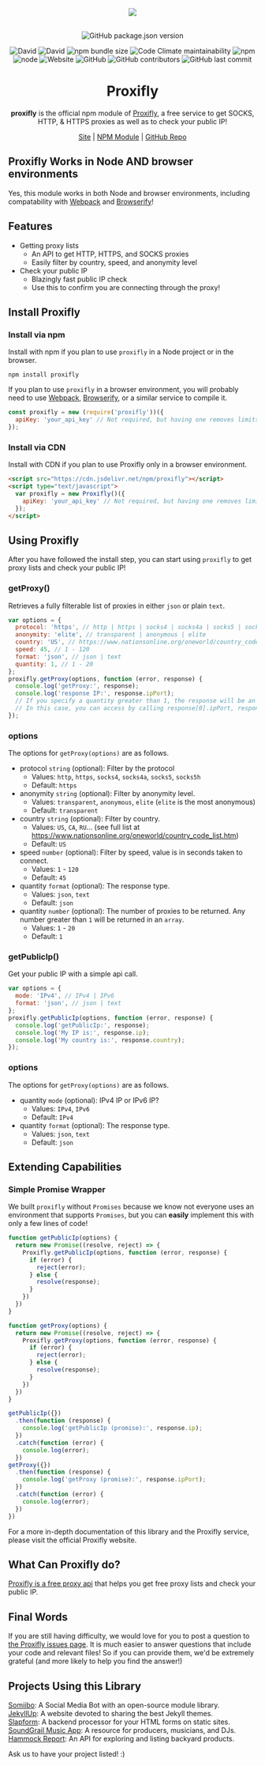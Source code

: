<div align="center">
  <a href="https://cdn.itwcreativeworks.com/assets/proxifly/images/logo/proxifly-brandmark-black-x.svg">
    <img src="https://cdn.itwcreativeworks.com/assets/proxifly/images/logo/proxifly-brandmark-black-x.svg">
  </a>
  <br>
  <br>

![GitHub package.json version](https://img.shields.io/github/package-json/v/proxifly/proxifly.svg)

![David](https://img.shields.io/david/proxifly/proxifly.svg)
![David](https://img.shields.io/david/dev/proxifly/proxifly.svg) <!-- ![GitHub code size in bytes](https://img.shields.io/github/languages/code-size/proxifly/proxifly.svg) -->
![npm bundle size](https://img.shields.io/bundlephobia/min/proxifly.svg)
![Code Climate maintainability](https://img.shields.io/codeclimate/maintainability-percentage/proxifly/proxifly.svg)
![npm](https://img.shields.io/npm/dm/proxifly.svg) <!-- [![NPM total downloads](https://img.shields.io/npm/dt/proxifly.svg?style=flat)](https://npmjs.org/package/proxifly) -->
![node](https://img.shields.io/node/v/proxifly.svg)
![Website](https://img.shields.io/website/https/itwcreativeworks.com.svg)
![GitHub](https://img.shields.io/github/license/proxifly/proxifly.svg)
![GitHub contributors](https://img.shields.io/github/contributors/proxifly/proxifly.svg)
![GitHub last commit](https://img.shields.io/github/last-commit/proxifly/proxifly.svg)

# Proxifly
**proxifly** is the official npm module of [Proxifly](https://proxifly.com), a free service to get SOCKS, HTTP, & HTTPS proxies as well as to check your public IP!

[Site](https://proxifly.com) | [NPM Module](https://www.npmjs.com/package/proxifly) | [GitHub Repo](https://github.com/proxifly/proxifly)

</div>

## Proxifly Works in Node AND browser environments
Yes, this module works in both Node and browser environments, including compatability with [Webpack](https://www.npmjs.com/package/webpack) and [Browserify](https://www.npmjs.com/package/browserify)!

## Features
* Getting proxy lists
  * An API to get HTTP, HTTPS, and SOCKS proxies
  * Easily filter by country, speed, and anonymity level
* Check your public IP
  * Blazingly fast public IP check
  * Use this to confirm you are connecting through the proxy!

## Install Proxifly
### Install via npm
Install with npm if you plan to use `proxifly` in a Node project or in the browser.
```shell
npm install proxifly
```
If you plan to use `proxifly` in a browser environment, you will probably need to use [Webpack](https://www.npmjs.com/package/webpack), [Browserify](https://www.npmjs.com/package/browserify), or a similar service to compile it.

```js
const proxifly = new (require('proxifly'))({
  apiKey: 'your_api_key' // Not required, but having one removes limits (get your key at https://proxifly.com).
});
```

### Install via CDN
Install with CDN if you plan to use Proxifly only in a browser environment.
```html
<script src="https://cdn.jsdelivr.net/npm/proxifly"></script>
<script type="text/javascript">
  var proxifly = new Proxifly()({
    apiKey: 'your_api_key' // Not required, but having one removes limits (get your key at https://proxifly.com).
  });
</script>
```


## Using Proxifly
After you have followed the install step, you can start using `proxifly` to get proxy lists and check your public IP!
### getProxy()
Retrieves a fully filterable list of proxies in either `json` or plain `text`.
```js
var options = {
  protocol: 'https', // http | https | socks4 | socks4a | socks5 | socks5h
  anonymity: 'elite', // transparent | anonymous | elite
  country: 'US', // https://www.nationsonline.org/oneworld/country_code_list.htm
  speed: 45, // 1 - 120
  format: 'json', // json | text
  quantity: 1, // 1 - 20
};
proxifly.getProxy(options, function (error, response) {
  console.log('getProxy:', response);
  console.log('response IP:', response.ipPort);
  // If you specify a quantity greater than 1, the response will be an array!
  // In this case, you can access by calling response[0].ipPort, response[1].ipPort, etc...
});
```
### options
The options for `getProxy(options)` are as follows.
* protocol `string` (optional): Filter by the protocol
  * Values: `http`, `https`, `socks4`, `socks4a`, `socks5`, `socks5h`
  * Default: `https`
* anonymity `string` (optional): Filter by anonymity level.
  * Values: `transparent`, `anonymous`, `elite` (`elite` is the most anonymous)
  * Default: `transparent`
* country `string` (optional): Filter by country.
  * Values: `US`, `CA`, `RU`... (see full list at https://www.nationsonline.org/oneworld/country_code_list.htm)
  * Default: `US`
* speed `number` (optional): Filter by speed, value is in seconds taken to connect.
  * Values: `1` - `120`
  * Default: `45`
* quantity `format` (optional): The response type.
  * Values: `json`,  `text`  
  * Default: `json`
* quantity `number` (optional): The number of proxies to be returned. Any number greater than `1` will be returned in an `array`.
  * Values: `1` - `20`  
  * Default: `1`

### getPublicIp()
Get your public IP with a simple api call.
```js
var options = {
  mode: 'IPv4', // IPv4 | IPv6
  format: 'json', // json | text
};
proxifly.getPublicIp(options, function (error, response) {
  console.log('getPublicIp:', response);
  console.log('My IP is:', response.ip);
  console.log('My country is:', response.country);
});
```
### options
The options for `getProxy(options)` are as follows.
* quantity `mode` (optional): IPv4 IP or IPv6 IP?
  * Values: `IPv4`,  `IPv6`  
  * Default: `IPv4`
* quantity `format` (optional): The response type.
  * Values: `json`,  `text`  
  * Default: `json`


## Extending Capabilities

### Simple Promise Wrapper
We built `proxifly` without `Promises` because we know not everyone uses an environment that supports `Promises`, but you can **easily** implement this with only a few lines of code!
```js
function getPublicIp(options) {
  return new Promise((resolve, reject) => {
    Proxifly.getPublicIp(options, function (error, response) {
      if (error) {
        reject(error);
      } else {
        resolve(response);
      }
    })
  })
}

function getProxy(options) {
  return new Promise((resolve, reject) => {
    Proxifly.getProxy(options, function (error, response) {
      if (error) {
        reject(error);
      } else {
        resolve(response);
      }
    })
  })
}

getPublicIp({})
  .then(function (response) {
    console.log('getPublicIp (promise):', response.ip);
  })
  .catch(function (error) {
    console.log(error);
  })
getProxy({})
  .then(function (response) {
    console.log('getProxy (promise):', response.ipPort);
  })
  .catch(function (error) {
    console.log(error);
  })
})
```

For a more in-depth documentation of this library and the Proxifly service, please visit the official Proxifly website.

## What Can Proxifly do?
[Proxifly is a free proxy api](https://proxifly.com) that helps you get free proxy lists and check your public IP.

## Final Words
If you are still having difficulty, we would love for you to post
a question to [the Proxifly issues page](https://github.com/proxifly/proxifly/issues). It is much easier to answer questions that include your code and relevant files! So if you can provide them, we'd be extremely grateful (and more likely to help you find the answer!)

## Projects Using this Library
[Somiibo](https://somiibo.com/): A Social Media Bot with an open-source module library. <br>
[JekyllUp](https://jekyllup.com/): A website devoted to sharing the best Jekyll themes. <br>
[Slapform](https://slapform.com/): A backend processor for your HTML forms on static sites. <br>
[SoundGrail Music App](https://app.soundgrail.com/): A resource for producers, musicians, and DJs. <br>
[Hammock Report](https://hammockreport.com/): An API for exploring and listing backyard products. <br>

Ask us to have your project listed! :)
